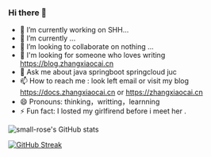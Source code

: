 ### Hi there 👋

<!--
**small-rose/small-rose** is a ✨ _special_ ✨ repository because its `README.md` (this file) appears on your GitHub profile.

Here are some ideas to get you started:
-->

- 🔭 I’m currently working on SHH...
- 🌱 I’m currently ...
- 👯 I’m looking to collaborate on nothing ...
- 🤔 I'm looking for someone who loves writing https://blog.zhangxiaocai.cn
- 💬 Ask me about java springboot springcloud juc
- 📫 How to reach me : look left email or visit my blog https://docs.zhangxiaocai.cn or https://zhangxiaocai.cn 
- 😄 Pronouns: thinking，writting，learnning
- ⚡ Fun fact: I losted my girlfirend before i meet her .



![small-rose's GitHub stats](https://github-readme-stats.vercel.app/api?username=small-rose&show_icons=true)

[![GitHub Streak](https://github-readme-streak-stats.herokuapp.com/?user=small-rose)](https://git.io/streak-stats)





